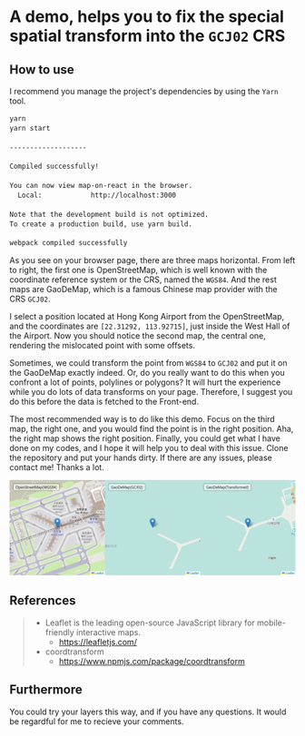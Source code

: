 # A demo, helps you to fix the special spatial transform into the `GCJ02` CRS

## How to use

I recommend you manage the project's dependencies by using the `Yarn` tool.

```bash
yarn
yarn start

-------------------

Compiled successfully!

You can now view map-on-react in the browser.
  Local:            http://localhost:3000

Note that the development build is not optimized.
To create a production build, use yarn build.

webpack compiled successfully

```

As you see on your browser page, there are three maps horizontal. From left to right, the first one is OpenStreetMap, which is well known with the coordinate reference system or the CRS, named the `WGS84`. And the rest maps are GaoDeMap, which is a famous Chinese map provider with the CRS `GCJ02`.

I select a position located at Hong Kong Airport from the OpenStreetMap, and the coordinates are `[22.31292, 113.92715]`, just inside the West Hall of the Airport. Now you should notice the second map, the central one, rendering the mislocated point with some offsets.

Sometimes, we could transform the point from `WGS84` to `GCJ02` and put it on the GaoDeMap exactly indeed. Or, do you really want to do this when you confront a lot of points, polylines or polygons? It will hurt the experience while you do lots of data transforms on your page. Therefore, I suggest you do this before the data is fetched to the Front-end.

The most recommended way is to do like this demo. Focus on the third map, the right one, and you would find the point is in the right position. Aha, the right map shows the right position. Finally, you could get what I have done on my codes, and I hope it will help you to deal with this issue. Clone the repository and put your hands dirty. If there are any issues, please contact me! Thanks a lot.

![image](./readme/transform_demo.png)

## References

> - Leaflet is the leading open-source JavaScript library for mobile-friendly interactive maps.
>   - https://leafletjs.com/
> - coordtransform
>   - https://www.npmjs.com/package/coordtransform

## Furthermore

You could try your layers this way, and if you have any questions. It would be regardful for me to recieve your comments.
